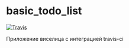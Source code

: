 # basic_todo_list
[![Travis][build-badge]][build]


[build-badge]: https://img.shields.io/travis/avramenkomy/module_E1_HW/master.png?style=flat-square
[build]: https://travis-ci.org/avramenkomy/module_E1_HW

Приложение виселица с интеграцией travis-ci
